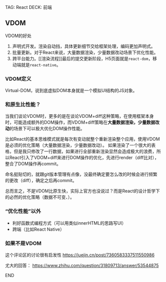 TAG: React
DECK: 前端
## VDOM

VDOM的好处
1. 声明式开发。渲染自动挡，具体更新细节交给框架处理，编码更加声明式。
2. 批量更新。对于React来说，大量数据渲染，少量数据改动场景下优化性能。
3. 跨平台能力。[[渲染流程]]最后的提交更新阶段，H5页面就是`react-dom`，移动端就是`react-native`。

### VDOM定义
Virtual-DOM，说到底虚拟DOM本身就是一个模拟UI结构的JS对象。

### 和原生比性能？
当我们谈论VDOM时，更多的是在谈论VDOM+diff这种策略，在使用框架本身时，可能造成额外的DOM操作，而VDOM+diff策略在**大量数据渲染，少量数据改动**的场景下可以极大优化DOM操作性能。

比如React的基本思维模式就是每次有变动就整个重新渲染整个应用，使用VDOM是必须的优化策略（大量数据渲染，少量数据改动）。
如果渲染了一个很大的表格，但是我只修改了一行数据，如果进行全部重新渲染显然会造成极大的浪费，所以React引入了VDOM+diff来进行DOM操作的优化，先进行render（diff比对），整合了DOM操作再commit。

命名挺贴切的，就跟git版本管理有点像，没最终确定要怎么改的时候会进行频繁的更改（diff），确定之后再commit。

总而言之，不是VDOM比原生快，实际上官方也没说过？而是React的设计哲学下的必然的优化策略（数据不可变、）。

### “优化性能”以外

- 利好函数式编程方式（可以用类似innerHTML的思路写UI）
- 跨端（比如React Native）

### 如果不是VDOM




这个评论区的讨论很有启发性
https://juejin.cn/post/7360583337511550986

尤大的回答：
https://www.zhihu.com/question/31809713/answer/53544875


END
<!--ID: 1728533532136-->
